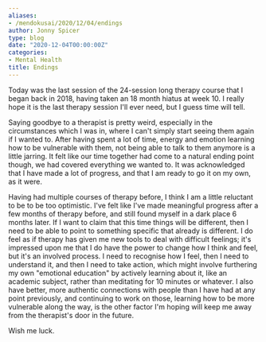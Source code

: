 ```yaml
---
aliases:
- /mendokusai/2020/12/04/endings
author: Jonny Spicer
type: blog
date: "2020-12-04T00:00:00Z"
categories:
- Mental Health
title: Endings
---
```

Today was the last session of the 24-session long therapy course that I began back in 2018, having taken an 18 month hiatus at week 10. I really hope it is the last therapy session
I'll ever need, but I guess time will tell.

Saying goodbye to a therapist is pretty weird, especially in the circumstances which I was in, where I can't simply start seeing them again if I wanted to. After having spent a lot
of time, energy and emotion learning how to be vulnerable with them, not being able to talk to them anymore is a little jarring. It felt like our time together had come to a natural
ending point though, we had covered everything we wanted to. It was acknowledged that I have made a lot of progress, and that I am ready to go it on my own, as it were.

Having had multiple courses of therapy before, I think I am a little reluctant to be to be too optimistic. I've felt like I've made meaningful progress after a few months of therapy
before, and still found myself in a dark place 6 months later. If I want to claim that this time things will be different, then I need to be able to point to something specific that
already is different. I do feel as if therapy has given me new tools to deal with difficult feelings; it's impressed upon me that I do have the power to change how I think and feel,
but it's an involved process. I need to recognise how I feel, then I need to understand it, and then I need to take action, which might involve furthering my own "emotional education"
by actively learning about it, like an academic subject, rather than meditating for 10 minutes or whatever. I also have better, more authentic connections with people than I have
had at any point previously, and continuing to work on those, learning how to be more vulnerable along the way, is the other factor I'm hoping will keep me away from the therapist's
door in the future.

Wish me luck.
